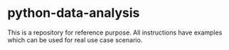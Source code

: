 # python-data-analysis
This is a repository for reference purpose. All instructions have examples which can be used for real use case scenario. 
